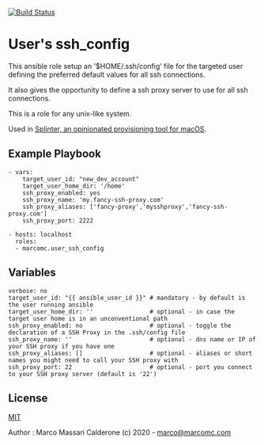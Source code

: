 [![Build Status](https://travis-ci.com/marcomc/ansible-role-user-ssh-config.svg?branch=master)](https://travis-ci.com/marcomc/ansible-role-user-ssh-config)

# User's ssh_config

This ansible role setup an '$HOME/.ssh/config' file for the targeted user defining the preferred default values for all ssh connections.

It also gives the opportunity to define a ssh proxy server to use for all ssh connections.

This is a role for any unix-like system.

Used in [Splinter, an opinionated provisioning tool for macOS](https://github.com/marcomc/splinter).

## Example Playbook

    - vars:
        target_user_id: "new_dev_account"
        target_user_home_dir: '/home'
        ssh_proxy_enabled: yes
        ssh_proxy_name: 'my.fancy-ssh-proxy.com'
        ssh_proxy_aliases: ['fancy-proxy','mysshproxy','fancy-ssh-proxy.com']
        ssh_proxy_port: 2222

    - hosts: localhost
      roles:
      - marcomc.user_ssh_config

## Variables

    verbose: no
    target_user_id: "{{ ansible_user_id }}" # mandatory - by default is the user running ansible
    target_user_home_dir: ''                # optional - in case the target user home is in an unconventional path
    ssh_proxy_enabled: no                   # optional - toggle the declaration of a SSH Proxy in the .ssh/config file
    ssh_proxy_name: ''                      # optional - dns name or IP of your SSH proxy if you have one
    ssh_proxy_aliases: []                   # optional - aliases or short names you might need to call your SSH proxy with
    ssh_proxy_port: 22                      # optional - port you connect to your SSH proxy server (default is '22')


License
-------

[MIT](LICENSE)

Author : Marco Massari Calderone (c) 2020 - marco@marcomc.com
